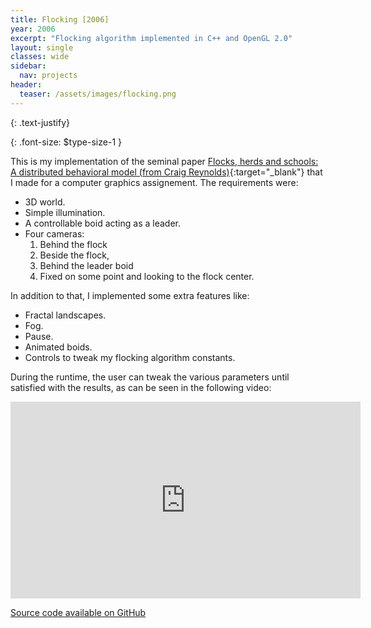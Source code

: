 ```yaml
---
title: Flocking [2006]
year: 2006
excerpt: "Flocking algorithm implemented in C++ and OpenGL 2.0"
layout: single
classes: wide
sidebar:
  nav: projects
header:
  teaser: /assets/images/flocking.png
---
```


{: .text-justify}

{: .font-size: $type-size-1 }

This is my implementation of the seminal paper [Flocks, herds and schools: A distributed behavioral model (from Craig Reynolds)](https://dl.acm.org/doi/10.1145/37401.37406){:target="_blank"} that I made for a computer graphics assignement. The requirements were:
- 3D world.
- Simple illumination.
- A controllable boid acting as a leader.
- Four cameras:
  1) Behind the flock
  2) Beside the flock,
  3) Behind the leader boid
  4) Fixed on some point and looking to the flock center.
  
In addition to that, I implemented some extra features like: 
- Fractal landscapes.
- Fog.
- Pause.
- Animated boids.
- Controls to tweak my flocking algorithm constants.

During the runtime, the user can tweak the various parameters until satisfied with the results, as can be seen in the following video:

<iframe iframe width="560" height="315" src="https://www.youtube.com/embed/9_JgACAmQ6A" frameborder="0"></iframe>

<br />

<a href="https://github.com/carluciosk8/flocking" target="_blank" title="Source code on GitHub"><i class="fab fa-fw fa-github"></i>Source code available on GitHub</a>
